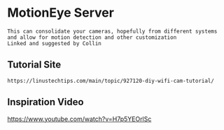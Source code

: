# MotionEye Server

    This can consolidate your cameras, hopefully from different systems and allow for motion detection and other customization
    Linked and suggested by Collin
    
## Tutorial Site

    https://linustechtips.com/main/topic/927120-diy-wifi-cam-tutorial/
    
## Inspiration Video
https://www.youtube.com/watch?v=H7p5YEOrlSc